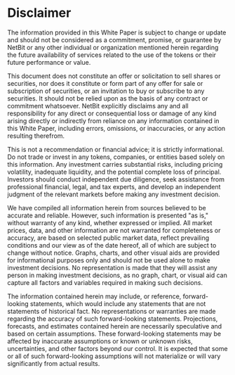 # Disclaimer

The information provided in this White Paper is subject to change or update and should not be considered as a commitment, promise, or guarantee by NetBit or any other individual or organization mentioned herein regarding the future availability of services related to the use of the tokens or their future performance or value.

This document does not constitute an offer or solicitation to sell shares or securities, nor does it constitute or form part of any offer for sale or subscription of securities, or an invitation to buy or subscribe to any securities. It should not be relied upon as the basis of any contract or commitment whatsoever. NetBit explicitly disclaims any and all responsibility for any direct or consequential loss or damage of any kind arising directly or indirectly from reliance on any information contained in this White Paper, including errors, omissions, or inaccuracies, or any action resulting therefrom.

This is not a recommendation or financial advice; it is strictly informational. Do not trade or invest in any tokens, companies, or entities based solely on this information. Any investment carries substantial risks, including pricing volatility, inadequate liquidity, and the potential complete loss of principal. Investors should conduct independent due diligence, seek assistance from professional financial, legal, and tax experts, and develop an independent judgment of the relevant markets before making any investment decision.

We have compiled all information herein from sources believed to be accurate and reliable. However, such information is presented "as is," without warranty of any kind, whether expressed or implied. All market prices, data, and other information are not warranted for completeness or accuracy, are based on selected public market data, reflect prevailing conditions and our view as of the date hereof, all of which are subject to change without notice. Graphs, charts, and other visual aids are provided for informational purposes only and should not be used alone to make investment decisions. No representation is made that they will assist any person in making investment decisions, as no graph, chart, or visual aid can capture all factors and variables required in making such decisions.

The information contained herein may include, or reference, forward-looking statements, which would include any statements that are not statements of historical fact. No representations or warranties are made regarding the accuracy of such forward-looking statements. Projections, forecasts, and estimates contained herein are necessarily speculative and based on certain assumptions. These forward-looking statements may be affected by inaccurate assumptions or known or unknown risks, uncertainties, and other factors beyond our control. It is expected that some or all of such forward-looking assumptions will not materialize or will vary significantly from actual results.
